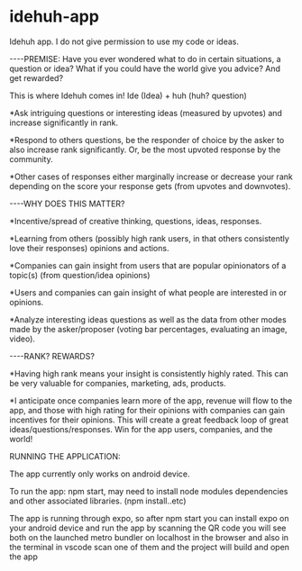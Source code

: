 # idehuh-app
Idehuh app. I do not give permission to use my code or ideas.

----PREMISE:
Have you ever wondered what to do in certain situations, a question or idea? What if you could have the world give you advice? And get rewarded?

This is where Idehuh comes in! Ide (Idea) + huh (huh? question)

*Ask intriguing questions or interesting ideas (measured by upvotes) and increase significantly in rank.

*Respond to others questions, be the responder of choice by the asker to also increase rank significantly. Or, be the most upvoted response by the community.

*Other cases of responses either marginally increase or decrease your rank depending on the score your response gets (from upvotes and downvotes).

----WHY DOES THIS MATTER?

*Incentive/spread of creative thinking, questions, ideas, responses. 

*Learning from others (possibly high rank users, in that others consistently love their responses) opinions and actions.

*Companies can gain insight from users that are popular opinionators of a topic(s) (from question/idea opinions)

*Users and companies can gain insight of what people are interested in or opinions.

*Analyze interesting ideas questions as well as the data from other modes made by the asker/proposer (voting bar percentages, evaluating an image, video).


----RANK? REWARDS?

*Having high rank means your insight is consistently highly rated. This can be very valuable for companies, marketing, ads, products.

*I anticipate once companies learn more of the app, revenue will flow to the app, and those with high rating for their opinions with companies can gain incentives for their opinions. This will create a great feedback loop of great ideas/questions/responses. Win for the app users, companies, and the world!


RUNNING THE APPLICATION:

The app currently only works on android device.

To run the app: npm start, may need to install node modules dependencies and other associated libraries. (npm install..etc)

The app is running through expo, so after npm start you can install expo on your android device and run the app by scanning the QR code you will see both on the launched metro bundler on localhost in the browser and also in the terminal in vscode 
scan one of them and the project will build and open the app



